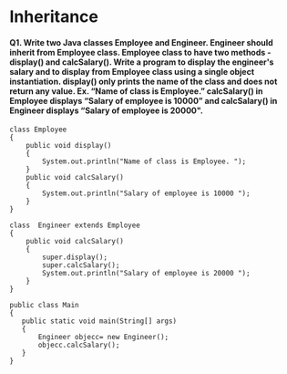 # Inheritance

#### Q1. Write two Java classes Employee and Engineer. Engineer should inherit from Employee class. Employee class to have two methods - display() and calcSalary(). Write a program to display the engineer's salary and to display from Employee class using a single object instantiation. display() only prints the name of the class and does not return any value. Ex. “Name of class is Employee.” calcSalary() in Employee displays “Salary of employee is 10000” and calcSalary() in Engineer displays “Salary of employee is 20000".
```
class Employee
{
    public void display()
    {
        System.out.println("Name of class is Employee. "); 
    }
    public void calcSalary()
    {
        System.out.println("Salary of employee is 10000 "); 
    }
}
 
class  Engineer extends Employee
{
    public void calcSalary()
    {
        super.display();
        super.calcSalary();
        System.out.println("Salary of employee is 20000 "); 
    }
}
 
public class Main
{
   public static void main(String[] args)
   {
       Engineer objecc= new Engineer();
       objecc.calcSalary();
   }
}
```
